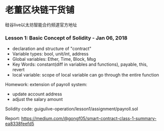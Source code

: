 # 老董区块链干货铺
硅谷live以太坊智能合约频道官方地址

### Lesson 1: Basic Concept of Solidity - Jan 06, 2018

- declaration and structure of "contract"
- Variable types: bool, unit/int, address
- Global variables: Ether, Time, Block, Msg
- Key Words: constant(diff in variables and functions), payable, this, revert
- local variable: scope of local variable can go through the entire function

Homework: extension of payroll system:

- update account address
- adjust the salary amount

Solidity code: guigulive-operation/lesson1/assignment/payroll.sol

Report:  https://medium.com/@gongf05/smart-contract-class-1-summary-ea8338feefd5

